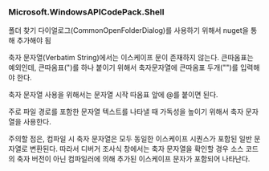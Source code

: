 



### Microsoft.WindowsAPICodePack.Shell

폴더 찾기 다이얼로그(CommonOpenFolderDialog)를 사용하기 위해서 nuget을 통해 추가해야 됨



축자 문자열(Verbatim String)에서는 이스케이프 문이 존재하지 않는다. 큰따옴표는 예외인데, 큰따옴표(")를 하나 붙이기 위해서 축자문자열에 큰따옴표 두개("")를 입력해야 한다.

 축자 문자열 사용을 위해서는 문자열 시작 따옴표 앞에 @를 붙이면 된다.

주로 파일 경로를 포함한 문자열 텍스트를 나타낼 때 가독성을 높이기 위해서 축자 문자열을 사용한다.

주의할 점은, 컴파일 시 축자 문자열은 모두 동일한 이스케이프 시퀀스가 포함된 일반 문자열로 변환된다. 따라서 디버거 조사식 창에서는 축자 문자열을 확인할 경우 소스 코드의 축자 버전이 아닌 컴파일러에 의해 추가된 이스케이프 문자가 포함되어 나타난다.

